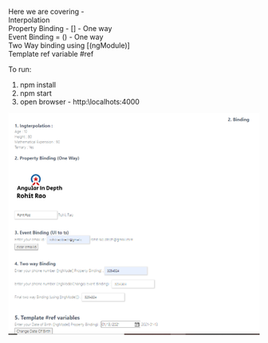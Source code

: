 Here we are covering - <br/>
    Interpolation<br/>
    Property Binding - [] - One way<br/>
    Event Binding = () - One way<br/>
    Two Way binding using [(ngModule)]<br/>
    Template ref variable #ref<br/>


To run:

1. npm install
2. npm start
3. open browser - http:\\localhots:4000

![alt text](https://github.com/rao-rohit/Angular-In-Depth/blob/main/NG2-Bindings/img/bindings.png)
